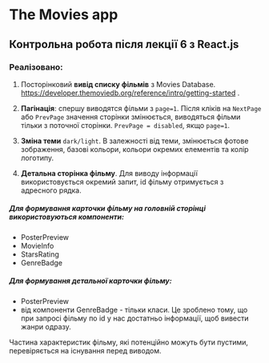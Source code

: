 # The Movies app

## Контрольна робота після лекції 6 з React.js

### Реалізовано:

1. Посторінковий **вивід списку фільмів** з Movies
   Database. https://developer.themoviedb.org/reference/intro/getting-started .

2. **Пагінація**: спершу виводятся фільми з `page=1`. Після кліків на
   `NextPage` або `PrevPage` значення сторінки змінюється, виводяться фільми тільки з поточної сторінки.
   `PrevPage = disabled`, якщо `page=1`.

3. **Зміна теми** `dark/light`. В залежності від теми, змінюється фотове зображення, базові кольори, кольори окремих елементів та колір логотипу.
4. **Детальна сторінка фільму**. Для виводу інформації використовується окремий запит, id фільму отримується
   з адресного рядка.

##### Для формування карточки фільму на головній сторінці використовуються компоненти:

- PosterPreview
- MovieInfo
- StarsRating
- GenreBadge

##### Для формування детальної карточки фільму:

- PosterPreview
- від компоненти GenreBadge - тільки класи. Це зроблено тому, що при запросі
  фільму по id у нас достатньо інформації, щоб вивести жанри одразу.

Частина характеристик фільму, які потенційно можуть бути пустими, перевіряється на існування перед виводом.